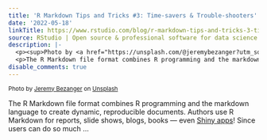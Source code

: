 ```yaml
---
title: 'R Markdown Tips and Tricks #3: Time-savers & Trouble-shooters'
date: '2022-05-18'
linkTitle: https://www.rstudio.com/blog/r-markdown-tips-and-tricks-3-time-savers/
source: RStudio | Open source & professional software for data science teams on RStudio
description: |-
  <p><sup>Photo by <a href="https://unsplash.com/@jeremybezanger?utm_source=unsplash&utm_medium=referral&utm_content=creditCopyText">Jeremy Bezanger</a> on <a href="https://unsplash.com/s/photos/knit?utm_source=unsplash&utm_medium=referral&utm_content=creditCopyText">Unsplash</a></sup></p>
  <p>The R Markdown file format combines R programming and the markdown language to create dynamic, reproducible documents. Authors use R Markdown for reports, slide shows, blogs, books — even <a href="https://bookdown.org/yihui/rmarkdown/shiny-start.html" target = "_blank">Shiny apps</a>! Since users can do so much ...
disable_comments: true
---
```

<p><sup>Photo by <a href="https://unsplash.com/@jeremybezanger?utm_source=unsplash&utm_medium=referral&utm_content=creditCopyText">Jeremy Bezanger</a> on <a href="https://unsplash.com/s/photos/knit?utm_source=unsplash&utm_medium=referral&utm_content=creditCopyText">Unsplash</a></sup></p>
<p>The R Markdown file format combines R programming and the markdown language to create dynamic, reproducible documents. Authors use R Markdown for reports, slide shows, blogs, books — even <a href="https://bookdown.org/yihui/rmarkdown/shiny-start.html" target = "_blank">Shiny apps</a>! Since users can do so much ...